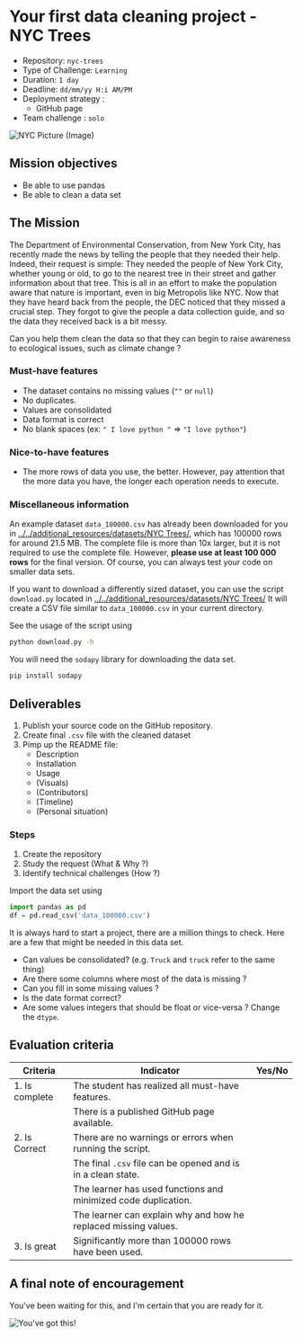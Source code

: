 # Your first data cleaning project - NYC Trees

- Repository: `nyc-trees`
- Type of Challenge: `Learning`
- Duration: `1 day`
- Deadline: `dd/mm/yy H:i AM/PM`
- Deployment strategy :
  - GitHub page
- Team challenge : `solo`

![NYC Picture (Image)](https://www.hudsonallergy.com/wp-content/uploads/2016/04/nyc-street-trees.jpg)

## Mission objectives

- Be able to use pandas
- Be able to clean a data set

## The Mission

The Department of Environmental Conservation, from New York City, has recently made the news by telling the people that they needed their help. Indeed, their request is simple: They needed the people of New York City, whether young or old, to go to the nearest tree in their street and gather information about that tree. This is all in an effort to make the population aware that nature is important, even in big Metropolis like NYC. Now that they have heard back from the people, the DEC noticed that they missed a crucial step. They forgot to give the people a data collection guide, and so the data they received back is a bit messy.

Can you help them clean the data so that they can begin to raise awareness to ecological issues, such as climate change ?

### Must-have features

- The dataset contains no missing values (`""` or `null`)
- No duplicates.
- Values are consolidated
- Data format is correct
- No blank spaces (ex: `" I love python "` => `"I love python"`)

### Nice-to-have features

- The more rows of data you use, the better. However, pay attention that the more data you have, the longer each operation needs to execute.

### Miscellaneous information

An example dataset `data_100000.csv` has already been downloaded for you in
[../../additional_resources/datasets/NYC Trees/](../../additional_resources/datasets/NYC%20Trees/data_100000.csv), which has 100000 rows for around 21.5 MB. The complete file is more than 10x larger, but it is not required to use the complete file. However, **please use at least 100 000 rows** for the final version. Of course, you can always test your code on smaller data sets.

If you want to download a differently sized dataset, you can use the script `download.py` located in
[../../additional_resources/datasets/NYC Trees/](../../additional_resources/datasets/NYC%20Trees/download.py)
It will create a CSV file similar to `data_100000.csv` in your current directory.

See the usage of the script using

```bash
python download.py -h
```

You will need the `sodapy` library for downloading the data set.

```bash
pip install sodapy
```

## Deliverables

1. Publish your source code on the GitHub repository.
2. Create final `.csv` file with the cleaned dataset
3. Pimp up the README file:
   - Description
   - Installation
   - Usage
   - (Visuals)
   - (Contributors)
   - (Timeline)
   - (Personal situation)

### Steps

1. Create the repository
2. Study the request (What & Why ?)
3. Identify technical challenges (How ?)

Import the data set using

```python
import pandas as pd
df = pd.read_csv('data_100000.csv')
```

It is always hard to start a project, there are a million things to check.
Here are a few that might be needed in this data set.

- Can values be consolidated? (e.g. `Truck` and `truck` refer to the same thing)
- Are there some columns where most of the data is missing ?
- Can you fill in some missing values ?
- Is the date format correct?
- Are some values integers that should be float or vice-versa ? Change the `dtype`.

## Evaluation criteria

| Criteria       | Indicator                                                       | Yes/No |
| -------------- | --------------------------------------------------------------- | ------ |
| 1. Is complete | The student has realized all must-have features.                |        |
|                | There is a published GitHub page available.                     |        |
| 2. Is Correct  | There are no warnings or errors when running the script.        |        |
|                | The final `.csv` file can be opened and is in a clean state.    |        |
|                | The learner has used functions and minimized code duplication.  |        |
|                | The learner can explain why and how he replaced missing values. |        |
| 3. Is great    | Significantly more than 100000 rows have been used.             |        |

## A final note of encouragement

You've been waiting for this, and I'm certain that you are ready for it.

![You've got this!](https://media.giphy.com/media/ctNDDU3a4ffK1su6yJ/giphy.gif)

